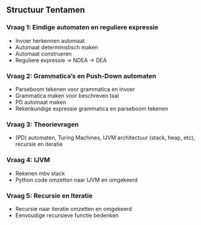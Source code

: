 ## Structuur Tentamen

### Vraag 1: Eindige automaten en reguliere expressie
* Invoer herkennen automaat
* Automaat deterministisch maken
* Automaat construeren 
* Reguliere expressie -> NDEA -> DEA

### Vraag 2: Grammatica’s en Push-Down automaten
* Parseboom tekenen voor grammatica en invoer
* Grammatica maken voor beschreven taal
* PD automaat maken
* Rekenkundige expressie grammatica en parseboom tekenen

### Vraag 3: Theorievragen
* (PD) automaten, Turing Machines, IJVM architectuur (stack, heap, etc), recursie en iteratie

### Vraag 4: IJVM
* Rekenen mbv stack
* Python code omzetten naar IJVM en omgekeerd

### Vraag 5: Recursie en Iteratie
* Recursie naar iteratie omzetten en omgekeerd
* Eenvoudige recursieve functie bedenken

